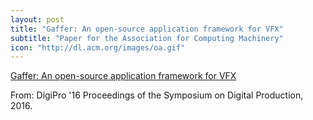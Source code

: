 ```yaml
---
layout: post
title: "Gaffer: An open-source application framework for VFX"
subtitle: "Paper for the Association for Computing Machinery"
icon: "http://dl.acm.org/images/oa.gif"
---
```


[Gaffer: An open-source application framework for VFX](http://dl.acm.org/authorize?N19758)

From: DigiPro '16 Proceedings of the Symposium on Digital Production, 2016.
